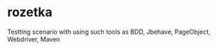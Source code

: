 rozetka
=======
Testting scenario with using such tools as
BDD,
Jbehave,
PageObject,
Webdriver,
Maven
